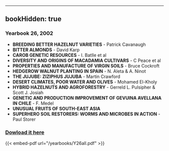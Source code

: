 
---
bookHidden: true 
---
### Yearbook 26, 2002


-   **BREEDING BETTER HAZELNUT VARIETIES** - Patrick Cavanaugh
-   **BITTER ALMONDS** - David Karp
-   **CAROB GENETIC RESOURCES** - I. Batlle et al
-   **DIVERSITY AND ORIGINS OF MACADAMIA CULTIVARS** - C Peace et al
-   **PROPERTIES AND MANUFACTURE OF VIRGIN SOILS** - Bruce Cockroft
-   **HEDGEROW WALNUT PLANTING IN SPAIN** - N. Aleta & A. Ninot
-   **THE JUJUBE: ZIZIPHUS JUJUBA** - Martin Crawford
-   **DESERT CLIMATES, POOR WATER AND OLIVES** - Mohamed El-Kholy
-   **HYBRID HAZELNUTS AND AGROFORESTRY** - Gerreld L. Pulsipher &
    Scott J. Josiah
-   **GENETIC AND PRODUCTION IMPROVEMENT OF GEVUINA AVELLANA IN
    CHILE** - F. Medel
-   **UNUSUAL FRUITS OF SOUTH-EAST ASIA**
-   **SUPERHERO SOIL RESTORERS: WORMS AND MICROBES IN ACTION** - Paul
    Storer
 
### [Dowload it here](/yearbooks/Y26all.pdf)
 
{{< embed-pdf url="/yearbooks/Y26all.pdf" >}}
